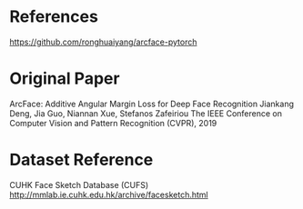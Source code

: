 # References
https://github.com/ronghuaiyang/arcface-pytorch

# Original Paper
ArcFace: Additive Angular Margin Loss for Deep Face Recognition
Jiankang Deng, Jia Guo, Niannan Xue, Stefanos Zafeiriou
The IEEE Conference on Computer Vision and Pattern Recognition (CVPR), 2019

# Dataset Reference
CUHK Face Sketch Database (CUFS)
http://mmlab.ie.cuhk.edu.hk/archive/facesketch.html
